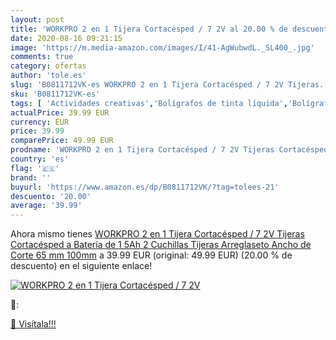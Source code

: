 ```yaml
---
layout: post
title: 'WORKPRO 2 en 1 Tijera Cortacésped / 7 2V al 20.00 % de descuento'
date: 2020-08-16 09:21:15
image: 'https://m.media-amazon.com/images/I/41-AgWubwdL._SL400_.jpg'
comments: true
category: ofertas
author: 'tole.es'
slug: 'B0811712VK-es WORKPRO 2 en 1 Tijera Cortacésped / 7 2V Tijeras...'
sku: 'B0811712VK-es'
tags: [ 'Actividades creativas','Bolígrafos de tinta líquida','Bolígrafos y recambios','Bolígrafos, lápices y útiles de escritura','Juguetes','Juguetes y juegos','Material de educación infantil','Material de escritura y dibujo para niños','Material escolar y educativo','Mosaicos para niños','Oficina y papelería','Pinturas','Rotuladores de colores para niños','Témperas y pinturas para murales','tijeras', ]
actualPrice: 39.99 EUR
currency: EUR
price: 39.99
comparePrice: 49.99 EUR
prodname: 'WORKPRO 2 en 1 Tijera Cortacésped / 7 2V Tijeras Cortacésped a Batería de 1 5Ah  2 Cuchillas  Tijeras Arreglaseto Ancho de Corte 65 mm  100mm'
country: 'es'
flag: '🇪🇸'
brand: ''
buyurl: 'https://www.amazon.es/dp/B0811712VK/?tag=tolees-21'
descuento: '20.00'
average: '39.99'
---
```


Ahora mismo tienes [WORKPRO 2 en 1 Tijera Cortacésped / 7 2V Tijeras Cortacésped a Batería de 1 5Ah  2 Cuchillas  Tijeras Arreglaseto Ancho de Corte 65 mm  100mm](https://www.amazon.es/dp/B0811712VK/?tag=tolees-21) a 39.99 EUR (original: 49.99 EUR) (20.00 %  de descuento) en el siguiente enlace!

[![WORKPRO 2 en 1 Tijera Cortacésped / 7 2V](https://m.media-amazon.com/images/I/41-AgWubwdL._SL400_.jpg)](https://www.amazon.es/dp/B0811712VK/?tag=tolees-21)

🔎:


[🛒 Visítala!!!](https://www.amazon.es/dp/B0811712VK/?tag=tolees-21)
